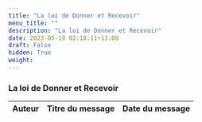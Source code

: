 ```yaml
---
title: "La loi de Donner et Recevoir"
menu_title: ""
description: "La loi de Donner et Recevoir"
date: 2023-05-19 02:18:11+11:00
draft: False
hidden: True
weight:
---
```

### La loi de Donner et Recevoir

**Auteur** | **Titre du message** | **Date du message**  
---|---|---
